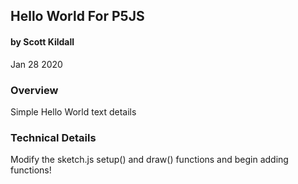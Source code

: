## Hello World For P5JS
#### by Scott Kildall
Jan 28 2020


### Overview
Simple Hello World text details


### Technical Details

Modify the sketch.js setup() and draw() functions and begin adding functions!